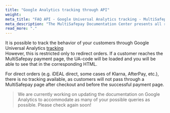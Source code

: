 ```yaml
---
title: "Google Analytics tracking through API"
weight:
meta_title: "FAQ API - Google Universal Analytics tracking - MultiSafepay Support"
meta_description: "The MultiSafepay Documentation Center presents all relevant information about our Plugins and API. You can also find support pages for Payment Methods, Tools and General Questions as well as the contact details of our Support and Integration Teams."
read_more: "."
---
```


It is possible to track the behavior of your customers through Google Universal Analytics [tracking](/api/#create-an-order)  
However, this is restricted only to redirect orders. If a customer reaches the MultiSafepay payment page, the UA-code will be loaded and you will be able to see that in the corresponding HTML.


For direct orders (e.g. iDEAL direct, some cases of Klarna, AfterPay, etc.), there is no tracking available, as customers will not pass through a MultiSafepay page after checkout and before the successful payment page. 

> We are currently working on updating the documentation on Google Analytics to accommodate as many of your possible queries as possible. Please check again soon! 